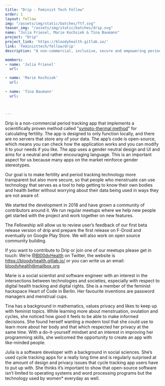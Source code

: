 ```yaml
---
title: "Drip - Feminist Tech Fellow"
order: 1
layout: fellow
img: "/assets/img/static/batches/ftf.svg"
teaser_img: "/assets/img/static/batches/drip.svg"
name: "Julia Friesel, Marie Kochsiek & Tina Baumann"
project: "Drip"
project_link: 'https://bloodyhealth.gitlab.io/'
link: 'feministtech/fellow/drip'
description: "A non-commercial, inclusive, secure and empowering period tracker brought to you by the Bloody Health team."

members:
- name: 'Julia Friesel'
  url:

- name: 'Marie Kochsiek'
  url:
  
- name: 'Tina Baumann'
  url:



---
```

<p>Drip is a non-commercial period tracking app that implements a scientifically proven method called "<a href="https://academic.oup.com/humrep/article/22/5/1310/2914315">sympto-thermal method</a>" for calculating fertility. The app is designed to only function locally, and there are no servers that store any of your data. The app’s code is open-source, which means you can check how the application works and you can modify it to your needs if you like. The app uses a gender neutral design and UI and aims for a neutral and rather encouraging language. This is an important aspect for us because many apps on the market reinforce gender stereotypes.</p>
<p>Our  goal is to make fertility and period tracking technology more transparent but also more secure, so that people who menstruate can use technology that serves as a tool to help getting to know their own bodies and health better without worrying about their data being used in ways they are not aware of.</p>   
<p>We started the development in 2018 and have grown a community of contributors around it. We run regular meetups where we help new people get started with the project and work together on new features.</p>
<p>The Fellowship will allow us to review user’s feedback of our first beta release version of drip and prepare the first release on F-Droid and eventually on Google Play Store. We will also  work on open source community building. </p>
<p>If you want to contribute to Drip or join one of our meetups please get in touch: We’re <a href="https://twitter.com/bl00dyhealth" target="_blank">@Bl00dyHealth</a> on Twitter, the website is <a href="https://bloodyhealth.gitlab.io/"  target="_blank">https://bloodyhealth.gitlab.io/</a> or you can write us an email: <a href="mailto:bloodyhealth@mailbox.org">bloodyhealth@mailbox.org</a></p>

<p><span class="uppercase font-regular">Marie</span> is a social scientist and software engineer with an interest in the intersections between technologies and societies, especially with respect to digital health tracking and digital rights. She is a member of the feminist hackspace Heart of Code in Berlin. Her favourite inventions are password managers and menstrual cups.</p>
<p><span class="uppercase font-regular">Tina</span> has a background in mathematics, values privacy and likes to keep up with feminist topics. While learning more about menstruation, ovulation and cycles, she noticed how good it feels to be able to make informed decisions. She found herself wanting a modern tool that she could use to learn more about her body and that which respected her privacy at the same time. With a do-it-yourself mindset and an interest in improving her programming skills, she welcomed the opportunity to create an app with like-minded people.</p>
<p><span class="uppercase font-regular">Julia</span> is a software developer with a background in social sciences. She’s used cycle tracking apps for a really long time and is regularly surprised at the amount of design and privacy issues that cycle tracking app users have to put up with. She thinks it’s important to show that open-source software isn’t limited to operating systems and word processing programs but the technology used by women* everyday as well.</p>






